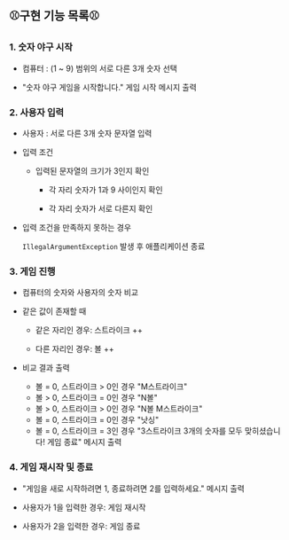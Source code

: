 <h2>⚾구현 기능 목록⚾</h2>

<h3>1. 숫자 야구 시작</h3>

- 컴퓨터 : (1 ~ 9) 범위의 서로 다른 3개 숫자 선택

- "숫자 야구 게임을 시작합니다." 게임 시작 메시지 출력

<h3>2. 사용자 입력</h3>

- 사용자 : 서로 다른 3개 숫자 문자열 입력

- 입력 조건
    
  - 입력된 문자열의 크기가 3인지 확인
        
    - 각 자리 숫자가 1과 9 사이인지 확인
        
    - 각 자리 숫자가 서로 다른지 확인
        
- 입력 조건을 만족하지 못하는 경우
  
  `IllegalArgumentException` 발생 후 애플리케이션 종료

<h3>3. 게임 진행</h3>

- 컴퓨터의 숫자와 사용자의 숫자 비교

- 같은 값이 존재할 때
  
  - 같은 자리인 경우: 스트라이크 ++
    
  - 다른 자리인 경우: 볼 ++

- 비교 결과 출력
   - 볼 = 0, 스트라이크 > 0인 경우
     "M스트라이크"
   - 볼 > 0, 스트라이크 = 0인 경우
     "N볼"
   - 볼 > 0, 스트라이크 > 0인 경우
     "N볼 M스트라이크"
   - 볼 = 0, 스트라이크 = 0인 경우
     "낫싱"
   - 볼 = 0, 스트라이크 = 3인 경우
     "3스트라이크
     3개의 숫자를 모두 맞히셨습니다! 게임 종료" 메시지 출력

<h3>4. 게임 재시작 및 종료</h3>

- "게임을 새로 시작하려면 1, 종료하려면 2를 입력하세요." 메시지 출력

- 사용자가 1을 입력한 경우: 게임 재시작
  
- 사용자가 2을 입력한 경우: 게임 종료
